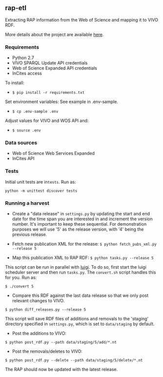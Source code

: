 ## rap-etl

Extracting RAP information from the Web of Science and mapping it to VIVO RDF.

More details about the project are available [here](https://widgets.figshare.com/articles/5266435/embed?show_title=1).

### Requirements

* Python 2.7
* VIVO SPARQL Update API credentials
* Web of Science Expanded API credentials
* InCites access

To install:
* `$ pip install -r requirements.txt`

Set environment variables:
See example in .env-sample.
* `$ cp .env-sample .env`

Adjust values for VIVO and WOS API and:
* `$ source .env`


### Data sources

* Web of Science Web Services Expanded
* InCites API

### Tests
Initial unit tests are in`tests`. Run as:
```
python -m unittest discover tests
```


### Running a harvest

* Create a "data release" in `settings.py` by updating the start and end date for the time span you are interested in and increment the version number. It's important to keep these sequential. For demonstration purposes we will use '5' as the release version, with '4' being the previous release.

* Fetch new publication XML for the release:
`$ python fetch_pubs_xml.py --release 5`

* Map this publication XML to RAP RDF:
`$ python tasks.py --release 5`

This script can be run in parallel with [luigi](https://github.com/spotify/luigi). To do so, first start the luigi scheduler server and then run `tasks.py`. The `convert.sh` script handles this for you. Run as:

`$ ./convert 5`

* Compare this RDF against the last data release so that we only post relevant changes to VIVO.

`$ python diff_releases.py --release 5`

This script will save RDF files of additions and removals to the 'staging' directory specified in `settings.py`, which is set to `data/staging` by default.

* Post the additions to VIVO:

`$ python post_rdf.py --path data/staging/5/add/*.nt`

* Post the removals/deletes to VIVO:

`$ python post_rdf.py --delete --path data/staging/5/delete/*.nt`

The RAP should now be updated with the latest release.
